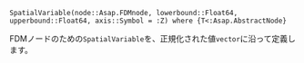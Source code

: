```
SpatialVariable(node::Asap.FDMnode, lowerbound::Float64, upperbound::Float64, axis::Symbol = :Z) where {T<:Asap.AbstractNode}
```

FDMノードのための`SpatialVariable`を、正規化された値`vector`に沿って定義します。
